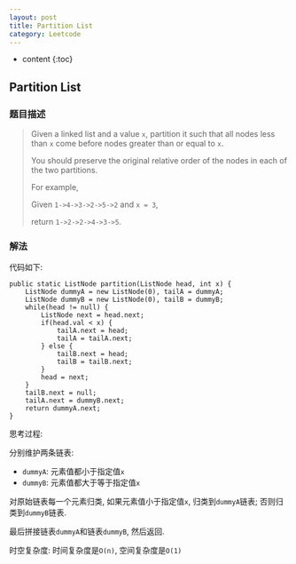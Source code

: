 ```yaml
---
layout: post
title: Partition List
category: Leetcode
---
```


* content
{:toc}

## Partition List

### 题目描述

> Given a linked list and a value `x`, partition it such that all nodes less than `x` come before nodes greater than or equal to `x`.
> 
> You should preserve the original relative order of the nodes in each of the two partitions.
> 
> For example,
> 
> Given `1->4->3->2->5->2` and `x = 3`,
>
> return `1->2->2->4->3->5`.

### 解法

代码如下:

    public static ListNode partition(ListNode head, int x) {
        ListNode dummyA = new ListNode(0), tailA = dummyA;
        ListNode dummyB = new ListNode(0), tailB = dummyB;
        while(head != null) {
            ListNode next = head.next;
            if(head.val < x) {
                tailA.next = head;
                tailA = tailA.next;
            } else {
                tailB.next = head;
                tailB = tailB.next;
            }
            head = next;
        }
        tailB.next = null;
        tailA.next = dummyB.next;
        return dummyA.next;
    }

思考过程:

分别维护两条链表:

* `dummyA`: 元素值都小于指定值`x`
* `dummyB`: 元素值都大于等于指定值`x`

对原始链表每一个元素归类, 如果元素值小于指定值`x`, 归类到`dummyA`链表; 否则归类到`dummyB`链表.

最后拼接链表`dummyA`和链表`dummyB`, 然后返回.

时空复杂度: 时间复杂度是`O(n)`, 空间复杂度是`O(1)`
